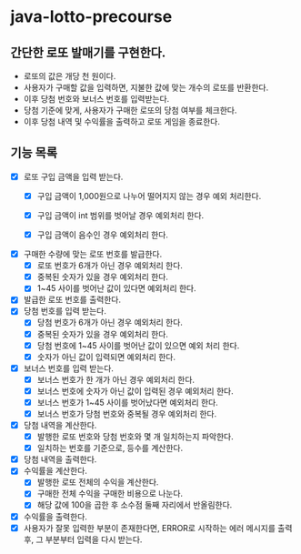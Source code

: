 # java-lotto-precourse

## 간단한 로또 발매기를 구현한다.

- 로또의 값은 개당 천 원이다.
- 사용자가 구매할 값을 입력하면, 지불한 값에 맞는 개수의 로또를 반환한다.
- 이후 당첨 번호와 보너스 번호를 입력받는다.
- 당첨 기준에 맞게, 사용자가 구매한 로또의 당첨 여부를 체크한다.
- 이후 당첨 내역 및 수익률을 출력하고 로또 게임을 종료한다.

## 기능 목록

- [x] 로또 구입 금액을 입력 받는다.
    - [x] 구입 금액이 1,000원으로 나누어 떨어지지 않는 경우 예외 처리한다.
    - [x] 구입 금액이 int 범위를 벗어날 경우 예외처리 한다.
    - [x] 구입 금액이 음수인 경우 예외처리 한다.


- [x] 구매한 수량에 맞는 로또 번호를 발급한다.
    - [x] 로또 번호가 6개가 아닌 경우 예외처리 한다.
    - [x] 중복된 숫자가 있을 경우 예외처리 한다.
    - [x] 1~45 사이를 벗어난 값이 있다면 예외처리 한다.
- [x] 발급한 로또 번호를 출력한다.
- [x] 당첨 번호를 입력 받는다.
    - [x] 당첨 번호가 6개가 아닌 경우 예외처리 한다.
    - [x] 중복된 숫자가 있을 경우 예외처리 한다.
    - [x] 당첨 번호에 1~45 사이를 벗어난 값이 있으면 예외 처리 한다.
    - [x] 숫자가 아닌 값이 입력되면 예외처리 한다.
- [x] 보너스 번호를 입력 받는다.
    - [x] 보너스 번호가 한 개가 아닌 경우 예외처리 한다.
    - [x] 보너스 번호에 숫자가 아닌 값이 입력된 경우 예외처리 한다.
    - [x] 보너스 번호가 1~45 사이를 벗어났다면 예외처리 한다.
    - [x] 보너스 번호가 당첨 번호와 중복될 경우 예외처리 한다.
- [x] 당첨 내역을 계산한다.
    - [x] 발행한 로또 번호와 당첨 번호와 몇 개 일치하는지 파악한다.
    - [x] 일치하는 번호를 기준으로, 등수를 계산한다.
- [x] 당첨 내역을 출력한다.
- [x] 수익률을 계산한다.
    - [x] 발행한 로또 전체의 수익을 계산한다.
    - [x] 구매한 전체 수익을 구매한 비용으로 나눈다.
    - [x] 해당 값에 100을 곱한 후 소수점 둘째 자리에서 반올림한다.
- [x] 수익률을 출력한다.
- [x] 사용자가 잘못 입력한 부분이 존재한다면, ERROR로 시작하는 에러 메시지를 출력 후, 그 부분부터 입력을 다시 받는다.
